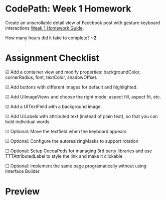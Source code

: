 CodePath: Week 1 Homework
========

Create an unscrollable detail view of Facebook post with gesture keyboard interactions <a href="http://guides.codepath.com/ios/Week-1-Homework" target="_blank" title="Week 1 Homework Guide">Week 1 Homework Guide</a>.

How many hours did it take to complete? <strong> ~2 </strong>

Assignment Checklist
========

&#9745; Add a container view and modify properties: backgroundColor, cornerRadius, font, textColor, shadowOffset.

&#9745; Add buttons with different images for default and highlighted.

&#9745; Add UIImageViews and choose the right mode: aspect fill, aspect fit, etc.

&#9745; Add a UITextField with a background image.

&#9745; Add UILabels with attributed text (instead of plain text), so that you can bold individual words.

&#9745; Optional: Move the textfield when the keyboard appears

&#9745; Optional: Configure the autoresizingMasks to support rotation

&#9744; Optional: Setup CocoaPods for managing 3rd party libraries and use TTTAttributedLabel to style the link and make it clickable

&#9744; Optional: Implement the same page programatically without using Interface Builder


Preview
========

